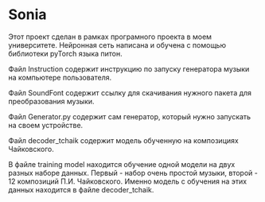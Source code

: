 # Sonia
Этот проект сделан в рамках програмного проекта в моем университете. Нейронная сеть написана и обучена с помощью библиотеки  pyTorch языка питон. 

Файл Instruction содержит инструкцию по запуску генератора музыки на компьютере пользователя.

Файл SoundFont содержит ссылку для скачивания нужного пакета для преобразования музыки.

Файл Generator.py содержит сам генератор, который нужно запускать на своем устройстве.

Файл decoder_tchaik содержит модель обученную на композициях Чайковского.

В файле training model находится обучение одной модели на двух разных наборе данных. Первый - набор очень простой музыки, второй - 12 композиций П.И. Чайковского. Именно модель с обучения на этих данных находится в файле decoder_tchaik.
